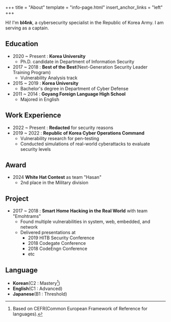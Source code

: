 +++
title = "About"
template = "info-page.html"
insert_anchor_links = "left"
+++

Hi! I'm **bl4nk**, a cybersecurity specialist in the Republic of Korea Army. I am serving as a captain.

## Education
- 2020 ~ Present : **Korea University**
  - Ph.D. candidate in Department of Information Security
- 2017 ~ 2018 : **Best of the Best**(Next-Generation Security Leader Training Program)
  - Vulnerability Analysis track
- 2015 ~ 2019 : **Korea University**
  - Bachelor's degree in Department of Cyber Defense
- 2011 ~ 2014 : **Goyang Foreign Language High School**
  - Majored in English

## Work Experience
- 2022 ~ Present : **Redacted** for security reasons
- 2019 ~ 2022 : **Republic of Korea Cyber Operations Command**
  - Vulnerability research for pen-testing
  - Conducted simulations of real-world cyberattacks to evaluate security levels

## Award
- 2024 **White Hat Contest** as team "Hasan"
  - 2nd place in the Military division

## Project
- 2017 ~ 2018 : **Smart Home Hacking in the Real World** with team "Emohtrams"
  - Found multiple vulnerabilities in system, web, embedded, and network
  - Delivered presentations at
    - 2019 HITB Security Conference
    - 2018 Codegate Conference
    - 2018 CodeEngn Conference
    - etc

## Language
 - **Korean**(C2 : Mastery[^1])
 - **English**(C1 : Advanced)
 - **Japanese**(B1 : Threshold)
 [^1]: Based on CEFR(Common European Framework of Reference for languages).